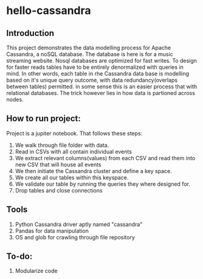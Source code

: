 # hello-cassandra

## Introduction

This project demonstrates the data modelling process for Apache Cassandra, a noSQL database. The database is here is for a music streaming website. Nosql databases are optimized for fast writes. To design for faster reads tables have to be entirely denormalized with queries in mind. In other words, each table in rhe Cassandra data base is modelling based on it's unique query outcome, with data redundancy(overlaps between tables) permitted. in some sense this is an easier process that with relational databases. The trick however lies in how data is partioned across nodes.

## How to run project:

Project is a jupiter notebook. That follows these steps:

1. We walk through file folder with data.
2. Read in CSVs with all contain individual events
3. We extract relevant columns(values) from each CSV and read them into new CSV that will house all events
4. We then initiate the Cassandra cluster and define a key space.
5. We create all our tables within this keyspace.
6. We validate our table by running the queries they where designed for.
7. Drop tables and close connections

## Tools
1. Python Cassandra driver aptly named "cassandra"
2. Pandas for data manipulation
3. OS and glob for crawling through file repository

## To-do:
1. Modularize code

